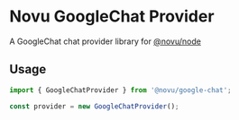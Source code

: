 # Novu GoogleChat Provider

A GoogleChat chat provider library for [@novu/node](https://github.com/novuhq/novu)

## Usage

```javascript
import { GoogleChatProvider } from '@novu/google-chat';

const provider = new GoogleChatProvider();
```
